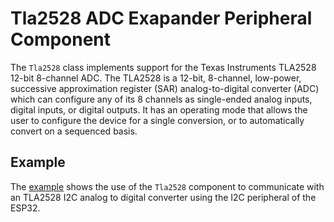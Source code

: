 # Tla2528 ADC Exapander Peripheral Component

The `Tla2528` class implements support for the Texas Instruments TLA2528 12-bit
8-channel ADC. The TLA2528 is a 12-bit, 8-channel, low-power, successive
approximation register (SAR) analog-to-digital converter (ADC) which can
configure any of its 8 channels as single-ended analog inputs, digital inputs,
or digital outputs. It has an operating mode that allows the user to configure
the device for a single conversion, or to automatically convert on a sequenced
basis.

## Example

The [example](./example) shows the use of the `Tla2528` component to communicate
with an TLA2528 I2C analog to digital converter using the I2C peripheral of the
ESP32.

